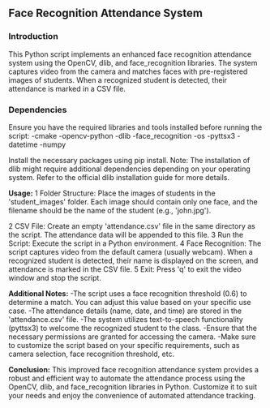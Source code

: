 <h2>Face Recognition Attendance System</h2>


<h3>Introduction</h3>
This Python script implements an enhanced face recognition attendance system using the OpenCV, dlib, and face_recognition libraries. The system captures video from the camera and matches faces with pre-registered images of students. When a recognized student is detected, their attendance is marked in a CSV file.


<h3>Dependencies</h3>
Ensure you have the required libraries and tools installed before running the script:
-cmake
-opencv-python
-dlib
-face_recognition
-os
-pyttsx3
-datetime
-numpy

Install the necessary packages using pip install.
Note: The installation of dlib might require additional dependencies depending on your operating system. Refer to the official dlib installation guide for more details.


<b>Usage:</b>
1 Folder Structure: Place the images of students in the 'student_images' folder. Each image should contain only one face, and the filename should be the name of the student (e.g., 'john.jpg').

2 CSV File: Create an empty 'attendance.csv' file in the same directory as the script. The attendance data will be appended to this file.
3 Run the Script: Execute the script in a Python environment.
4 Face Recognition: The script captures video from the default camera (usually webcam). When a recognized student is detected, their name is displayed on the screen, and attendance is marked in the CSV file.
5 Exit: Press 'q' to exit the video window and stop the script.


<b>Additional Notes:</b>
-The script uses a face recognition threshold (0.6) to determine a match. You can adjust this value based on your specific use case.
-The attendance details (name, date, and time) are stored in the 'attendance.csv' file.
-The system utilizes text-to-speech functionality (pyttsx3) to welcome the recognized student to the class.
-Ensure that the necessary permissions are granted for accessing the camera.
-Make sure to customize the script based on your specific requirements, such as camera selection, face recognition threshold, etc.


<b>Conclusion:</b>
This improved face recognition attendance system provides a robust and efficient way to automate the attendance process using the OpenCV, dlib, and face_recognition libraries in Python. Customize it to suit your needs and enjoy the convenience of automated attendance tracking.
